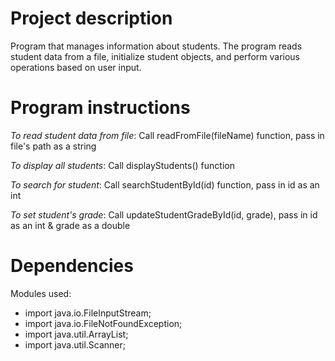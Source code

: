 # **Project description**
Program that manages information about students. The program reads student data from a file, initialize student objects, and perform various operations based on user input.
# **Program instructions**
*To read student data from file*: Call readFromFile(fileName) function, pass in file's path as a string

*To display all students*: Call displayStudents() function

*To search for student*: Call searchStudentById(id) function, pass in id as an int

*To set student's grade*: Call updateStudentGradeById(id, grade), pass in id as an int & grade as a double
# **Dependencies**
Modules used:
* import java.io.FileInputStream;
* import java.io.FileNotFoundException;
* import java.util.ArrayList;
* import java.util.Scanner;
